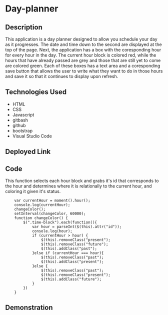 # Day-planner

## Description
This application is a day planner designed to allow you schedule your day as it progresses.
The date and time down to the second are displayed at the top of the page. Next, the application has
a box with the coresponding hour for every hour in the day.  The current hour block is colored red, while
the hours that have already passed are grey and those that are still yet to come 
are colored green.  Each of these boxes has a text area and a coresponding save button that allows the user to 
write what they want to do in those hours and save it so that it continues to display upon refresh.

## Technologies Used
* HTML
* CSS
* Javascript
* gitbash
* github
* bootstrap
* Visual Studio Code

## Deployed Link


## Code 

This function selects each hour block and grabs it's id that corresponds to the hour and
determines where it is relationally to the current hour, and coloring it given it's status.
```
    var currentHour = moment().hour();
    console.log(currentHour);
    changeColor();
    setInterval(changeColor, 60000);
    function changeColor() {
        $(".time-block").each(function(){
            var hour = parseInt($(this).attr("id"));
            console.log(hour);
            if (currentHour > hour) {
                $(this).removeClass("present");
                $(this).removeClass("future");
                $(this).addClass("past");
            }else if (currentHour === hour){
                $(this).removeClass("past");
                $(this).addClass("present");
            }else {
                $(this).removeClass("past");
                $(this).removeClass("present");
                $(this).addClass("future");
            }
        })
    }
```

## Demonstration
